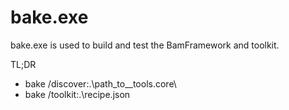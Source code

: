 ﻿# bake.exe

bake.exe is used to build and test the BamFramework and toolkit.

TL;DR

- bake /discover:.\path_to__tools.core\
- bake /toolkit:.\recipe.json


